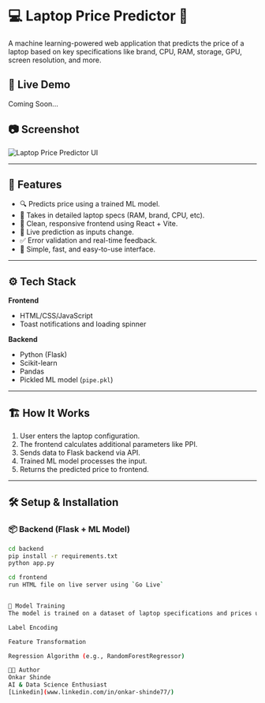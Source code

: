 # 💻 Laptop Price Predictor 🔮

A machine learning-powered web application that predicts the price of a laptop based on key specifications like brand, CPU, RAM, storage, GPU, screen resolution, and more.

## 🚀 Live Demo
Coming Soon...

## 📷 Screenshot
![Laptop Price Predictor UI](https://via.placeholder.com/800x400.png?text=Project+Screenshot)

---

## 🧠 Features

- 🔍 Predicts price using a trained ML model.
- 🧩 Takes in detailed laptop specs (RAM, brand, CPU, etc).
- 📱 Clean, responsive frontend using React + Vite.
- 🔁 Live prediction as inputs change.
- ✅ Error validation and real-time feedback.
- 🎯 Simple, fast, and easy-to-use interface.

---

## ⚙️ Tech Stack

**Frontend**
- HTML/CSS/JavaScript
- Toast notifications and loading spinner

**Backend**
- Python (Flask)
- Scikit-learn
- Pandas
- Pickled ML model (`pipe.pkl`)

---

## 🏗️ How It Works

1. User enters the laptop configuration.
2. The frontend calculates additional parameters like PPI.
3. Sends data to Flask backend via API.
4. Trained ML model processes the input.
5. Returns the predicted price to frontend.


---

## 🛠️ Setup & Installation

### 📦 Backend (Flask + ML Model)
```bash
cd backend
pip install -r requirements.txt
python app.py

cd frontend
run HTML file on live server using `Go Live`


🧪 Model Training
The model is trained on a dataset of laptop specifications and prices using a Pipeline with:

Label Encoding

Feature Transformation

Regression Algorithm (e.g., RandomForestRegressor)

🧑‍💻 Author
Onkar Shinde
AI & Data Science Enthusiast
[Linkedin](www.linkedin.com/in/onkar-shinde77/)
